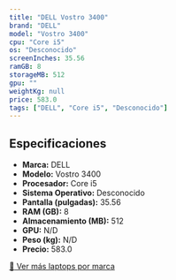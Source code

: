 ```yaml
---
title: "DELL Vostro 3400"
brand: "DELL"
model: "Vostro 3400"
cpu: "Core i5"
os: "Desconocido"
screenInches: 35.56
ramGB: 8
storageMB: 512
gpu: ""
weightKg: null
price: 583.0
tags: ["DELL", "Core i5", "Desconocido"]
---
```

## Especificaciones

- **Marca:** DELL
- **Modelo:** Vostro 3400
- **Procesador:** Core i5
- **Sistema Operativo:** Desconocido
- **Pantalla (pulgadas):** 35.56
- **RAM (GB):** 8
- **Almacenamiento (MB):** 512
- **GPU:** N/D
- **Peso (kg):** N/D
- **Precio:** 583.0

[:rocket: Ver más laptops por marca](/brand/dell)
